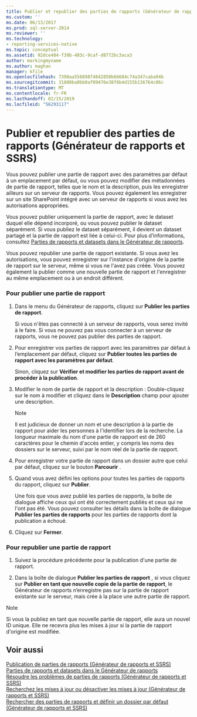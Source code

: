 ```yaml
---
title: Publier et republier des parties de rapports (Générateur de rapports et SSRS) | Microsoft Docs
ms.custom: ''
ms.date: 06/13/2017
ms.prod: sql-server-2014
ms.reviewer: ''
ms.technology:
- reporting-services-native
ms.topic: conceptual
ms.assetid: 92dce484-f39b-403c-9caf-d8772bc3aca3
author: markingmyname
ms.author: maghan
manager: kfile
ms.openlocfilehash: 7390aa556898f4842850b66684c74a347caba94b
ms.sourcegitcommit: 31800ba0bb0af09476e38f6b4d155b136764c06c
ms.translationtype: MT
ms.contentlocale: fr-FR
ms.lasthandoff: 02/15/2019
ms.locfileid: "56293117"
---
```

# <a name="publish-and-republish-report-parts-report-builder-and-ssrs"></a>Publier et republier des parties de rapports (Générateur de rapports et SSRS)
  Vous pouvez publier une partie de rapport avec des paramètres par défaut à un emplacement par défaut, ou vous pouvez modifier des métadonnées de partie de rapport, telles que le nom et la description, puis les enregistrer ailleurs sur un serveur de rapports. Vous pouvez également les enregistrer sur un site SharePoint intégré avec un serveur de rapports si vous avez les autorisations appropriées.  
  
 Vous pouvez publier uniquement la partie de rapport, avec le dataset duquel elle dépend incorporé, ou vous pouvez publier le dataset séparément. Si vous publiez le dataset séparément, il devient un dataset partagé et la partie de rapport est liée à celui-ci. Pour plus d’informations, consultez [Parties de rapports et datasets dans le Générateur de rapports](../report-data/report-parts-and-datasets-in-report-builder.md).  
  
 Vous pouvez republier une partie de rapport existante. Si vous avez les autorisations, vous pouvez enregistrer sur l'instance d'origine de la partie de rapport sur le serveur, même si vous ne l'avez pas créée. Vous pouvez également la publier comme une nouvelle partie de rapport et l'enregistrer au même emplacement ou à un endroit différent.  
  
### <a name="to-publish-a-report-part"></a>Pour publier une partie de rapport  
  
1.  Dans le menu du Générateur de rapports, cliquez sur **Publier les parties de rapport**.  
  
     Si vous n'êtes pas connecté à un serveur de rapports, vous serez invité à le faire. Si vous ne pouvez pas vous connecter à un serveur de rapports, vous ne pouvez pas publier des parties de rapport.  
  
2.  Pour enregistrer vos parties de rapport avec les paramètres par défaut à l’emplacement par défaut, cliquez sur **Publier toutes les parties de rapport avec les paramètres par défaut**.  
  
     Sinon, cliquez sur **Vérifier et modifier les parties de rapport avant de procéder à la publication**.  
  
3.  Modifier le nom de partie de rapport et la description : Double-cliquez sur le nom à modifier et cliquez dans le **Description** champ pour ajouter une description.  
  
    > [!NOTE]  
    >  Il est judicieux de donner un nom et une description à la partie de rapport pour aider les personnes à l'identifier lors de la recherche. La longueur maximale du nom d'une partie de rapport est de 260 caractères pour le chemin d'accès entier, y compris les noms des dossiers sur le serveur, suivi par le nom réel de la partie de rapport.  
  
4.  Pour enregistrer votre partie de rapport dans un dossier autre que celui par défaut, cliquez sur le bouton **Parcourir** .  
  
5.  Quand vous avez défini les options pour toutes les parties de rapports du rapport, cliquez sur **Publier**.  
  
     Une fois que vous avez publié les parties de rapports, la boîte de dialogue affiche ceux qui ont été correctement publiés et ceux qui ne l'ont pas été. Vous pouvez consulter les détails dans la boîte de dialogue **Publier les parties de rapports** pour les parties de rapports dont la publication a échoué.  
  
6.  Cliquez sur **Fermer**.  
  
### <a name="to-republish-a-report-part"></a>Pour republier une partie de rapport  
  
1.  Suivez la procédure précédente pour la publication d'une partie de rapport.  
  
2.  Dans la boîte de dialogue **Publier les parties de rapport** , si vous cliquez sur **Publier en tant que nouvelle copie de la partie de rapport**, le Générateur de rapports n’enregistre pas sur la partie de rapport existante sur le serveur, mais crée à la place une autre partie de rapport.  
  
> [!NOTE]  
>  Si vous la publiez en tant que nouvelle partie de rapport, elle aura un nouvel ID unique. Elle ne recevra plus les mises à jour si la partie de rapport d'origine est modifiée.  
  
## <a name="see-also"></a>Voir aussi  
 [Publication de parties de rapports &#40;Générateur de rapports et SSRS&#41;](../report-parts-report-builder-and-ssrs.md)   
 [Parties de rapports et datasets dans le Générateur de rapports](../report-data/report-parts-and-datasets-in-report-builder.md)   
 [Résoudre les problèmes de parties de rapports &#40;Générateur de rapports et SSRS&#41;](../troubleshoot-report-parts-report-builder-and-ssrs.md)   
 [Recherchez les mises à jour ou désactiver les mises à jour &#40;Générateur de rapports et SSRS&#41;](../check-for-updates-or-turn-updates-off-report-builder-and-ssrs.md)   
 [Rechercher des parties de rapports et définir un dossier par défaut &#40;Générateur de rapports et SSRS&#41;](browse-for-report-parts-and-set-a-default-folder-report-builder-and-ssrs.md)  
  
  
